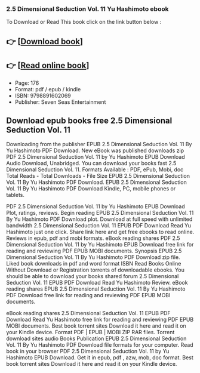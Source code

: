 ### 2.5 Dimensional Seduction Vol. 11 Yu Hashimoto ebook

To Download or Read This book click on the link button below :

## 👉  [**[Download book](http://filesbooks.info/download.php?group=book&from=github.com&id=717243&lnk=1063 "Download book")**]

## 👉  [**[Read online book](http://filesbooks.info/download.php?group=book&from=github.com&id=717243&lnk=1063 "Read online book")**]


* Page: 176
* Format: pdf / epub / kindle
* ISBN: 9798891602069
* Publisher: Seven Seas Entertainment



## Download epub books free 2.5 Dimensional Seduction Vol. 11


Downloading from the publisher EPUB 2.5 Dimensional Seduction Vol. 11 By Yu Hashimoto PDF Download. New eBook was published downloads zip PDF 2.5 Dimensional Seduction Vol. 11 by Yu Hashimoto EPUB Download Audio Download, Unabridged. You can download your books fast 2.5 Dimensional Seduction Vol. 11. Formats Available : PDF, ePub, Mobi, doc Total Reads - Total Downloads - File Size EPUB 2.5 Dimensional Seduction Vol. 11 By Yu Hashimoto PDF Download. EPUB 2.5 Dimensional Seduction Vol. 11 By Yu Hashimoto PDF Download Kindle, PC, mobile phones or tablets.

PDF 2.5 Dimensional Seduction Vol. 11 by Yu Hashimoto EPUB Download Plot, ratings, reviews. Begin reading EPUB 2.5 Dimensional Seduction Vol. 11 By Yu Hashimoto PDF Download plot. Download at full speed with unlimited bandwidth 2.5 Dimensional Seduction Vol. 11 EPUB PDF Download Read Yu Hashimoto just one click. Share link here and get free ebooks to read online. Reviews in epub, pdf and mobi formats. eBook reading shares PDF 2.5 Dimensional Seduction Vol. 11 by Yu Hashimoto EPUB Download free link for reading and reviewing PDF EPUB MOBI documents. Synopsis EPUB 2.5 Dimensional Seduction Vol. 11 By Yu Hashimoto PDF Download zip file. Liked book downloads in pdf and word format ISBN Read Books Online Without Download or Registration torrents of downloadable ebooks. You should be able to download your books shared forum 2.5 Dimensional Seduction Vol. 11 EPUB PDF Download Read Yu Hashimoto Review. eBook reading shares EPUB 2.5 Dimensional Seduction Vol. 11 By Yu Hashimoto PDF Download free link for reading and reviewing PDF EPUB MOBI documents.

eBook reading shares 2.5 Dimensional Seduction Vol. 11 EPUB PDF Download Read Yu Hashimoto free link for reading and reviewing PDF EPUB MOBI documents. Best book torrent sites Download it here and read it on your Kindle device. Format PDF | EPUB | MOBI ZIP RAR files. Torrent download sites audio Books Publication EPUB 2.5 Dimensional Seduction Vol. 11 By Yu Hashimoto PDF Download file formats for your computer. Read book in your browser PDF 2.5 Dimensional Seduction Vol. 11 by Yu Hashimoto EPUB Download. Get it in epub, pdf , azw, mob, doc format. Best book torrent sites Download it here and read it on your Kindle device.





